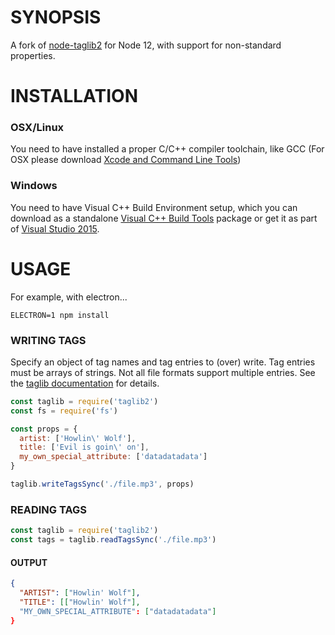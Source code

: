 # SYNOPSIS

A fork of [node-taglib2](https://github.com/voltraco/node-taglib2) for Node 12, with support for non-standard properties.

# INSTALLATION

### OSX/Linux

You need to have installed a proper C/C++ compiler toolchain, like GCC (For OSX please download [Xcode and Command Line Tools](https://developer.apple.com/xcode/))

### Windows

You need to have Visual C++ Build Environment setup, which you can download as a standalone [Visual C++ Build Tools](http://landinghub.visualstudio.com/visual-cpp-build-tools) package or get it as part of [Visual Studio 2015](https://www.visualstudio.com/products/visual-studio-community-vs).

# USAGE
For example, with electron...

```
ELECTRON=1 npm install
```

### WRITING TAGS

Specify an object of tag names and tag entries to (over) write. Tag entries must be arrays of strings. Not all file formats support multiple entries.
See the [taglib documentation](https://taglib.org/api/classTagLib_1_1PropertyMap.html) for details.


```js
const taglib = require('taglib2')
const fs = require('fs')

const props = {
  artist: ['Howlin\' Wolf'],
  title: ['Evil is goin\' on'],
  my_own_special_attribute: ['datadatadata']
}

taglib.writeTagsSync('./file.mp3', props)
```

### READING TAGS

```js
const taglib = require('taglib2')
const tags = taglib.readTagsSync('./file.mp3')
```

#### OUTPUT

```json
{
  "ARTIST": ["Howlin' Wolf"],
  "TITLE": [["Howlin' Wolf"],
  "MY_OWN_SPECIAL_ATTRIBUTE": ["datadatadata"]
}
```
